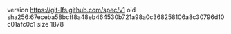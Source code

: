 version https://git-lfs.github.com/spec/v1
oid sha256:67eceba58bcff8a48eb464530b721a98a0c368258106a8c30796d10c01afc0c1
size 1878
